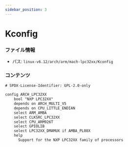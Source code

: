 ```yaml
---
sidebar_position: 3
---
```

# Kconfig

### ファイル情報

- パス: `linux-v6.12/arch/arm/mach-lpc32xx/Kconfig`

### コンテンツ

```txt
# SPDX-License-Identifier: GPL-2.0-only

config ARCH_LPC32XX
	bool "NXP LPC32XX"
	depends on ARCH_MULTI_V5
	depends on CPU_LITTLE_ENDIAN
	select ARM_AMBA
	select CLKSRC_LPC32XX
	select CPU_ARM926T
	select GPIOLIB
	select LPC32XX_DMAMUX if AMBA_PL08X
	help
	  Support for the NXP LPC32XX family of processors

```
